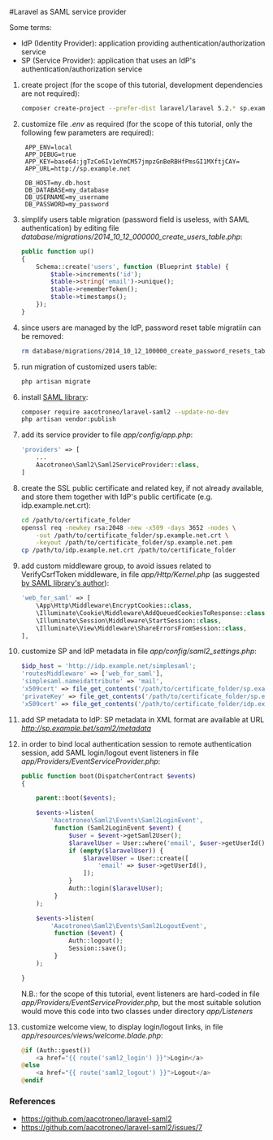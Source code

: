 #Laravel as SAML service provider

Some terms:

* IdP (Identity Provider): application providing authentication/authorization service
* SP (Service Provider): application that uses an IdP's authentication/authorization service

1. create project (for the scope of this tutorial, development dependencies are not required):

    ```bash
    composer create-project --prefer-dist laravel/laravel 5.2.* sp.example.net --no-dev
    ```

1. customize file *.env* as required (for the scope of this tutorial, only the following few parameters are required):

        APP_ENV=local
        APP_DEBUG=true
        APP_KEY=base64:jgTzCe6Iv1eYmCM57jmpzGnBeRBHfPmsGI1MXftjCAY=
        APP_URL=http://sp.example.net

        DB_HOST=my.db.host
        DB_DATABASE=my_database
        DB_USERNAME=my_username
        DB_PASSWORD=my_password


1. simplify users table migration (password field is useless, with SAML authentication) by editing file *database/migrations/2014_10_12_000000_create_users_table.php*:

    ```php
    public function up()
    {
        Schema::create('users', function (Blueprint $table) {
            $table->increments('id');
            $table->string('email')->unique();
            $table->rememberToken();
            $table->timestamps();
        });
    }
    ```

1. since users are managed by the IdP, password reset table migratiin can be removed:

    ```bash
    rm database/migrations/2014_10_12_100000_create_password_resets_table.php
    ```

1. run migration of customized users table:

    ```bash
    php artisan migrate
    ```

1. install [SAML library](https://github.com/aacotroneo/laravel-saml2):

    ```bash
    composer require aacotroneo/laravel-saml2 --update-no-dev
    php artisan vendor:publish
    ```

1. add its service provider to file *app/config/app.php*:

    ```php
    'providers' => [
        ...
        Aacotroneo\Saml2\Saml2ServiceProvider::class,
    ]
    ```

1. create the SSL public certificate and related key, if not already available, and store them together with IdP's public certificate (e.g. idp.example.net.crt):

    ```bash
    cd /path/to/certificate_folder
    openssl req -newkey rsa:2048 -new -x509 -days 3652 -nodes \
        -out /path/to/certificate_folder/sp.example.net.crt \
        -keyout /path/to/certificate_folder/sp.example.net.pem
    cp /path/to/idp.example.net.crt /path/to/certificate_folder
    ```

1. add custom middleware group, to avoid issues related to VerifyCsrfToken middleware, in file *app/Http/Kernel.php* (as suggested [by SAML library's author](https://github.com/aacotroneo/laravel-saml2/issues/7)):

    ```php
    'web_for_saml' => [
        \App\Http\Middleware\EncryptCookies::class,
        \Illuminate\Cookie\Middleware\AddQueuedCookiesToResponse::class,
        \Illuminate\Session\Middleware\StartSession::class,
        \Illuminate\View\Middleware\ShareErrorsFromSession::class,
    ],
    ```

1. customize SP and IdP metadata in file *app/config/saml2_settings.php*:

    ```php
    $idp_host = 'http://idp.example.net/simplesaml';
    'routesMiddleware' => ['web_for_saml'],
    'simplesaml.nameidattribute' => 'mail',
    'x509cert' => file_get_contents('/path/to/certificate_folder/sp.example.net.crt'),
    'privateKey' => file_get_contents('/path/to/certificate_folder/sp.example.net.pem'),
    'x509cert' => file_get_contents('/path/to/certificate_folder/idp.example.net.crt'),
    ```

1. add SP metadata to IdP: SP metadata in XML format are available at URL *http://sp.example.bet/saml2/metadata*

1. in order to bind local authentication session to remote authentication session, add SAML login/logout event listeners in file *app/Providers/EventServiceProvider.php*:

    ```php
    public function boot(DispatcherContract $events)
    {

        parent::boot($events);

        $events->listen(
            'Aacotroneo\Saml2\Events\Saml2LoginEvent',
             function (Saml2LoginEvent $event) {
                 $user = $event->getSaml2User();
                 $laravelUser = User::where('email', $user->getUserId())->first();
                 if (empty($laravelUser)) {
             	     $laravelUser = User::create([
                         'email' => $user->getUserId(),
                     ]);
                 }
                 Auth::login($laravelUser);
             }
        );

        $events->listen(
            'Aacotroneo\Saml2\Events\Saml2LogoutEvent',
             function ($event) {
                 Auth::logout();
                 Session::save();
             }
        );
	
    }
    ```
    N.B.: for the scope of this tutorial, event listeners are hard-coded in file *app/Providers/EventServiceProvider.php*, but the most suitable solution would move this code into two classes under directory *app/Listeners*
    
1. customize welcome view, to display login/logout links, in file *app/resources/views/welcome.blade.php*:

    ```php
    @if (Auth::guest())
        <a href="{{ route('saml2_login') }}">Login</a>
    @else
        <a href="{{ route('saml2_logout') }}">Logout</a>
    @endif
    ```

### References

* https://github.com/aacotroneo/laravel-saml2
* https://github.com/aacotroneo/laravel-saml2/issues/7